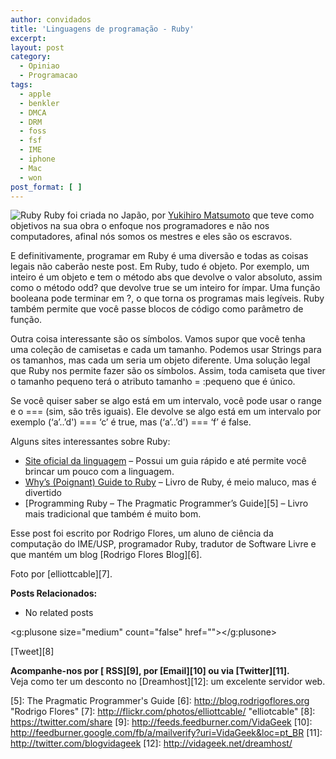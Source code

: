 ```yaml
---
author: convidados
title: 'Linguagens de programação - Ruby'
excerpt:
layout: post
category:
  - Opiniao
  - Programacao
tags:
  - apple
  - benkler
  - DMCA
  - DRM
  - foss
  - fsf
  - IME
  - iphone
  - Mac
  - won
post_format: [ ]
---
```

![Ruby][1] Ruby foi criada no Japão, por [Yukihiro Matsumoto][2] que teve como objetivos na sua obra o enfoque nos programadores e não nos computadores, afinal nós somos os mestres e eles são os escravos. 

E definitivamente, programar em Ruby é uma diversão e todas as coisas legais não caberão neste post. Em Ruby, tudo é objeto. Por exemplo, um inteiro é um objeto e tem o método abs que devolve o valor absoluto, assim como o método odd? que devolve true se um inteiro for ímpar. Uma função booleana pode terminar em ?, o que torna os programas mais legíveis. Ruby também permite que você passe blocos de código como parâmetro de função. 

Outra coisa interessante são os símbolos. Vamos supor que você tenha uma coleção de camisetas e cada um tamanho. Podemos usar Strings para os tamanhos, mas cada um seria um objeto diferente. Uma solução legal que Ruby nos permite fazer são os símbolos. Assim, toda camiseta que tiver o tamanho pequeno terá o atributo tamanho = :pequeno que é único. 

Se você quiser saber se algo está em um intervalo, você pode usar o range e o === (sim, são três iguais). Ele devolve se algo está em um intervalo por exemplo (‘a’..’d') === ‘c’ é true, mas (‘a’..’d') === ‘f’ é false. 

Alguns sites interessantes sobre Ruby:

*   [Site oficial da linguagem][3] – Possui um guia rápido e até permite você brincar um pouco com a linguagem.
*   [Why’s (Poignant) Guide to Ruby][4] – Livro de Ruby, é meio maluco, mas é divertido
*   [Programming Ruby – The Pragmatic Programmer’s Guide][5] – Livro mais tradicional que também é muito bom.

Esse post foi escrito por Rodrigo Flores, um aluno de ciência da computação do IME/USP, programador Ruby, tradutor de Software Livre e que mantém um blog [Rodrigo Flores Blog][6]. 

Foto por [elliottcable][7].  


**Posts Relacionados:** 
*   No related posts

<g:plusone size="medium" count="false" href=""></g:plusone> 

[Tweet][8] 





**Acompanhe-nos por [ RSS][9], por [Email][10] ou via [Twitter][11].**  
Veja como ter um desconto no [Dreamhost][12]: um excelente servidor web.

 [1]: http://vidageek.net/wp-content/uploads/2008/11/ruby.jpg
 [2]: http://en.wikipedia.org/wiki/Yukihiro_Matsumoto
 [3]: http://www.ruby-lang.org/en/ "Ruby Oficial"
 [4]: http://poignantguide.net/ruby/
 [5]: The Pragmatic Programmer's Guide
 [6]: http://blog.rodrigoflores.org "Rodrigo Flores"
 [7]: http://flickr.com/photos/elliottcable/ "elliotcable"
 [8]: https://twitter.com/share
 [9]: http://feeds.feedburner.com/VidaGeek
 [10]: http://feedburner.google.com/fb/a/mailverify?uri=VidaGeek&loc=pt_BR
 [11]: http://twitter.com/blogvidageek
 [12]: http://vidageek.net/dreamhost/